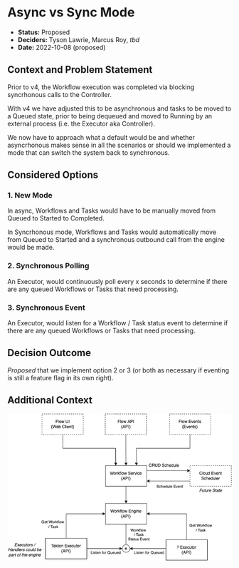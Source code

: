 # Async vs Sync Mode

* **Status:** Proposed
* **Deciders:** Tyson Lawrie, Marcus Roy, _tbd_
* **Date:** 2022-10-08 (proposed)

## Context and Problem Statement

Prior to v4, the Workflow execution was completed via blocking syncrhonous calls to the Controller.

With v4 we have adjusted this to be asynchronous and tasks to be moved to a Queued state, prior to being dequeued and moved to Running by an external process (i.e. the Executor aka Controller).

We now have to approach what a default would be and whether asyncrhonous makes sense in all the scenarios or should we implemented a mode that can switch the system back to synchronous.

## Considered Options

### 1. New Mode
In async, Workflows and Tasks would have to be manually moved from Queued to Started to Completed.

In Syncrhonous mode, Workflows and Tasks would automatically move from Queued to Started and a synchronous outbound call from the engine would be made.

### 2. Synchronous Polling

An Executor, would continuously poll every x seconds to determine if there are any queued Workflows or Tasks that need processing.

### 3. Synchronous Event

An Executor, would listen for a Workflow / Task status event to determine if there are any queued Workflows or Tasks that need processing.

## Decision Outcome

_Proposed_ that we implement option 2 or 3 (or both as necessary if eventing is still a feature flag in its own right).

## Additional Context

![v4 Architecture](./BoomerangFlow-v4-Architecture.drawio.png)
